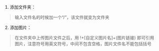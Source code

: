 1. 添加文件夹：  
> 输入文件名的时候加一个“/”，该文件就变为文件夹  
2. 添加图片：  
> 在文件夹中上传图片文件之后，用 !+[自定义图片名]+(图片链接) 即可引用图片，注意符号用英文符号，中间不包含空格，图片文件名不能包括括号  
